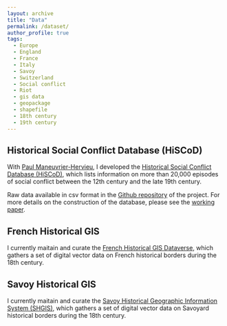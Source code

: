 ```yaml
---
layout: archive
title: "Data"
permalink: /dataset/
author_profile: true
tags:
  - Europe
  - England
  - France
  - Italy
  - Savoy
  - Switzerland
  - Social conflict
  - Riot
  - gis data
  - geopackage
  - shapefile
  - 18th century
  - 19th century
---
```


## Historical Social Conflict Database (HiSCoD)

With [Paul Maneuvrier-Hervieu](https://paulmaneuvrierhervieu.github.io/), I developed the [Historical Social Conflict Database (HiSCoD)](https://www.unicaen.fr/hiscod), which lists information on more than 20,000 episodes of social conflict between the 12th century and the late 19th century.

Raw data available in csv format in the [Github repository](https://github.com/hiscod/hiscod-project) of the project. For more details on the construction of the database, please see the [working paper](https://doi.org/10.5167/uzh-207639).


## French Historical GIS

I currently maitain and curate the [French Historical GIS Dataverse](https://dataverse.harvard.edu/dataverse/french-historical-gis), which gathers a set of digital vector data on French historical borders during the 18th century.


## Savoy Historical GIS

I currently maitain and curate the [Savoy Historical Geographic Information System (SHGIS)](https://doi.org/10.7910/DVN/XHNKD3), which gathers a set of digital vector data on Savoyard historical borders during the 18th century.

